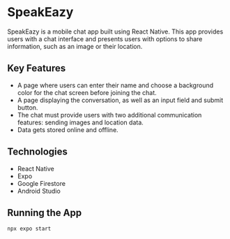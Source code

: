 # SpeakEazy
SpeakEazy is a mobile chat app built using React Native. This app provides users with a chat interface and presents users with options to share information, such as an image or their location. 

## Key Features
- A page where users can enter their name and choose a background color for the chat screen
before joining the chat.
- A page displaying the conversation, as well as an input field and submit button.
- The chat must provide users with two additional communication features: sending images
and location data.
- Data gets stored online and offline.

## Technologies
- React Native
- Expo
- Google Firestore
- Android Studio

## Running the App
```
npx expo start 
```